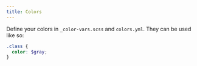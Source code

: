 ```yaml
---
title: Colors
---
```


Define your colors in `_color-vars.scss` and `colors.yml`. They can be used like so:

```scss
.class {
  color: $gray;
}
```
